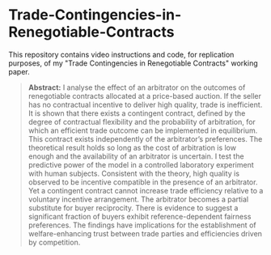 # Trade-Contingencies-in-Renegotiable-Contracts
This repository contains video instructions and code, for replication purposes, of my "Trade Contingencies in Renegotiable Contracts" working paper.

> **Abstract:** I analyse the effect of an arbitrator on the outcomes of renegotiable contracts allocated at a price-based auction. If the seller has no contractual incentive to deliver high quality, trade is inefficient. It is shown that there exists a contingent contract, defined by the degree of contractual flexibility and the probability of arbitration, for which an efficient trade outcome can be implemented in equilibrium. This contract exists independently of the arbitrator’s preferences. The theoretical result holds so long as the cost of arbitration is low enough and the availability of an arbitrator is uncertain. I test the predictive power of the model in a controlled laboratory experiment with human subjects. Consistent with the theory, high quality is observed to be incentive compatible in the presence of an arbitrator. Yet a contingent contract cannot increase trade efficiency relative to a voluntary incentive arrangement. The arbitrator becomes a partial substitute for buyer reciprocity. There is evidence to suggest a significant fraction of buyers exhibit reference-dependent fairness preferences. The findings have implications for the establishment of welfare-enhancing trust between trade parties and efficiencies driven by competition.
